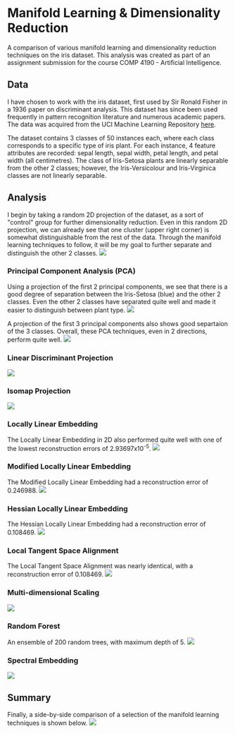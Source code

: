 # Manifold Learning &amp; Dimensionality Reduction

A comparison of various manifold learning and dimensionality reduction techniques on the iris dataset. This analysis was created as part of an assignment submission for the course COMP 4190 - Artificial Intelligence.

## Data

I have chosen to work with the iris dataset, first used by Sir Ronald Fisher in a 1936 paper on discriminant analysis. This dataset has since been used frequently in pattern recognition literature and numerous academic papers. The data was acquired from the UCI Machine Learning Repository [here](http://archive.ics.uci.edu/ml/datasets/Iris).

The dataset contains 3 classes of 50 instances each, where each class corresponds to a specific type of iris plant. For each instance, 4 feature attributes are recorded: sepal length, sepal width, petal length, and petal width (all centimetres). The class of Iris-Setosa plants are linearly separable from the other 2 classes; however, the Iris-Versicolour and Iris-Virginica classes are not linearly separable.
 
## Analysis

I begin by taking a random 2D projection of the dataset, as a sort of "control" group for further dimensionality reduction. Even in this random 2D projection, we can already see that one cluster (upper right corner) is somewhat distinguishable from the rest of the data. Through the manifold learning techniques to follow, it will be my goal to further separate and distinguish the other 2 classes. 
![](img/Random.png)

### Principal Component Analysis (PCA)

Using a projection of the first 2 principal components, we see that there is a good degree of separation between the Iris-Setosa (blue) and the other 2 classes. Even the other 2 classes have separated quite well and made it easier to distinguish between plant type.
![](img/PCA2.png)

A projection of the first 3 principal components also shows good separtaion of the 3 classes. Overall, these PCA techniques, even in 2 directions, perform quite well.
![](img/PCA3.png)

### Linear Discriminant Projection

![](img/LD.png)

### Isomap Projection

![](img/Isomap.png)

### Locally Linear Embedding

The Locally Linear Embedding in 2D also performed quite well with one of the lowest reconstruction errors of 2.93697x10<sup>-5</sup>.
![](img/LLE.png)

### Modified Locally Linear Embedding

The Modified Locally Linear Embedding had a reconstruction error of 0.246988.
![](img/MLLE.png)

### Hessian Locally Linear Embedding

The Hessian Locally Linear Embedding had a reconstruction error of 0.108469.
![](img/HLLE.png)

### Local Tangent Space Alignment 

The Local Tangent Space Alignment was nearly identical, with a reconstruction error of 0.108469.
![](img/LTSA.png)

### Multi-dimensional Scaling
 
![](img/MDS.png)

### Random Forest

An ensemble of 200 random trees, with maximum depth of 5.
![](img/RandomForest.png)

### Spectral Embedding 

![](img/spectral.png)

## Summary 

Finally, a side-by-side comparison of a selection of the manifold learning techniques is shown below.
![](img/Manifold.png)
